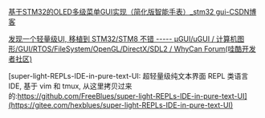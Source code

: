 [基于STM32的OLED多级菜单GUI实现（简化版智能手表）_stm32 gui-CSDN博客](https://blog.csdn.net/black_sneak/article/details/126442559)

[发现一个轻量级UI, 移植到 STM32/STM8 不错 ----- µGUI/uGUI / 计算机图形/GUI/RTOS/FileSystem/OpenGL/DirectX/SDL2 / WhyCan Forum(哇酷开发者社区)](https://whycan.com/t_29.html)

[super-light-REPLs-IDE-in-pure-text-UI: 超轻量级纯文本界面 REPL 类语言 IDE, 基于 vim 和 tmux, 从这里拷贝过来的:https://github.com/FreeBlues/super-light-REPLs-IDE-in-pure-text-UI](https://gitee.com/hexblues/super-light-REPLs-IDE-in-pure-text-UI)


